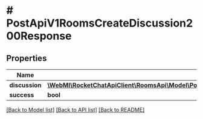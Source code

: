 # # PostApiV1RoomsCreateDiscussion200Response

## Properties

Name | Type | Description | Notes
------------ | ------------- | ------------- | -------------
**discussion** | [**\WebMI\RocketChatApiClient\RoomsApi\Model\PostApiV1RoomsCreateDiscussion200ResponseDiscussion**](PostApiV1RoomsCreateDiscussion200ResponseDiscussion.md) |  | [optional]
**success** | **bool** |  | [optional]

[[Back to Model list]](../../README.md#models) [[Back to API list]](../../README.md#endpoints) [[Back to README]](../../README.md)
